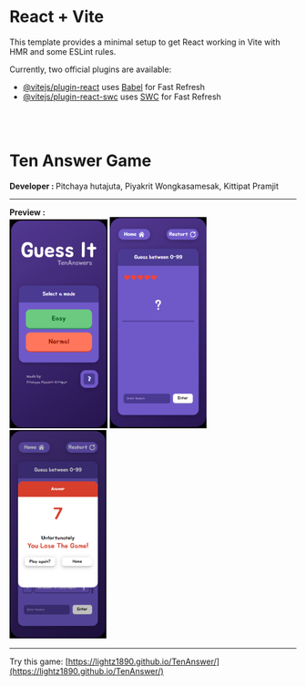 # React + Vite

This template provides a minimal setup to get React working in Vite with HMR and some ESLint rules.

Currently, two official plugins are available:

- [@vitejs/plugin-react](https://github.com/vitejs/vite-plugin-react/blob/main/packages/plugin-react/README.md) uses [Babel](https://babeljs.io/) for Fast Refresh
- [@vitejs/plugin-react-swc](https://github.com/vitejs/vite-plugin-react-swc) uses [SWC](https://swc.rs/) for Fast Refresh
<br>
<br>

<h1> Ten Answer Game </h1>
<b> Developer : </b> Pitchaya hutajuta, 
Piyakrit Wongkasamesak, Kittipat Pramjit  <hr>
<b> Preview : </b><br>
<div style='display:flex,gap:5px'>
  <img style='width:172px' src='./src/picture/home page.png' alt='sample'>
  <img style='width:170px' src='./src/picture/game page.png' alt='sample'>
  <img style='width:170px' src='./src/picture/popup.png' alt='sample'>
</div>
  <hr>

Try this game: [https://lightz1890.github.io/TenAnswer/](https://lightz1890.github.io/TenAnswer/)
